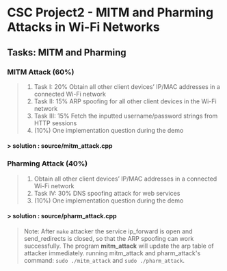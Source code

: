 # CSC Project2 - MITM and Pharming Attacks in Wi-Fi Networks

## Tasks: MITM and Pharming

### MITM Attack (60%)
 
> 1. Task I: 20%
    Obtain all other client devices’ IP/MAC addresses in a connected Wi-Fi network
> 2. Task II: 15%
    ARP spoofing for all other client devices in the Wi-Fi network 
> 3. Task III: 15%
    Fetch the inputted username/password strings from HTTP sessions
> 4. (10%) One implementation question during the demo 


#### > **solution** : source/mitm_attack.cpp


### Pharming Attack (40%)

> 1. Obtain all other client devices’ IP/MAC addresses in a connected Wi-Fi network
> 2. Task IV: 30%
    DNS spoofing attack for web services 
> 3. (10%) One implementation question during the demo


#### > **solution** : source/pharm_attack.cpp


> Note: 
> After `make` attacker the service ip_forward is open and send_redirects is closed, so that the ARP spoofing can work successfully.
> The program **mitm_attack** will update the arp table of attacker immediately.
> running mitm_attack and pharm_attack's command: `sudo ./mitm_attack` and  `sudo ./pharm_attack`.